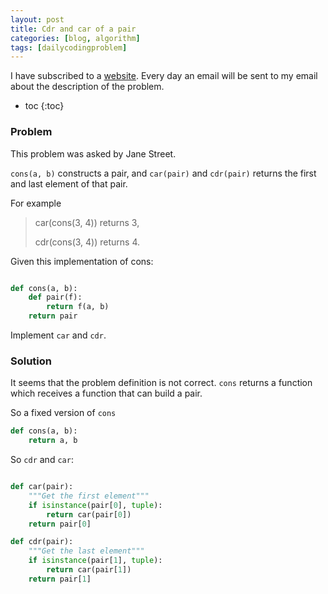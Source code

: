 ```yaml
---
layout: post
title: Cdr and car of a pair
categories: [blog, algorithm]
tags: [dailycodingproblem]
---
```


I have subscribed to a [website](https://dailycodingproblem.com). Every day an email will be
sent to my email about the description of the problem.

+ toc
{:toc}

### Problem

This problem was asked by Jane Street.

`cons(a, b)` constructs a pair, and `car(pair)` and `cdr(pair)` returns the first and
last element of that pair.

For example

> car(cons(3, 4)) returns 3,
>
> cdr(cons(3, 4)) returns 4.

Given this implementation of cons:

```python

def cons(a, b):
    def pair(f):
        return f(a, b)
    return pair
```

Implement `car` and `cdr`.

### Solution

It seems that the problem definition is not correct. `cons` returns a function which receives
a function that can build a pair.

So a fixed version of `cons`

```python
def cons(a, b):
    return a, b
```

So `cdr` and `car`:

```python

def car(pair):
    """Get the first element"""
    if isinstance(pair[0], tuple):
        return car(pair[0])
    return pair[0]

def cdr(pair):
    """Get the last element"""
    if isinstance(pair[1], tuple):
        return car(pair[1])
    return pair[1]
```
